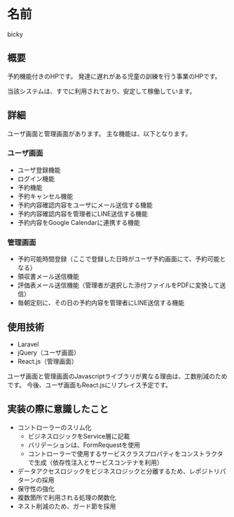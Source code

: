 名前
====
bicky

## 概要
予約機能付きのHPです。
発達に遅れがある児童の訓練を行う事業のHPです。

当該システムは、すでに利用されており、安定して稼働しています。

## 詳細
ユーザ画面と管理画面があります。
主な機能は、以下となります。

### ユーザ画面 
- ユーザ登録機能
- ログイン機能
- 予約機能
- 予約キャンセル機能
- 予約内容確認内容をユーザにメール送信する機能
- 予約内容確認内容を管理者にLINE送信する機能
- 予約内容をGoogle Calendarに連携する機能

### 管理画面
- 予約可能時間登録（ここで登録した日時がユーザ予約画面にて、予約可能となる）
- 領収書メール送信機能
- 評価表メール送信機能（管理者が選択した添付ファイルをPDFに変換して送信）
- 毎朝定刻に、その日の予約内容を管理者にLINE送信する機能

## 使用技術
- Laravel
- jQuery（ユーザ画面）
- React.js（管理画面）

ユーザ画面と管理画面のJavascriptライブラリが異なる理由は、工数削減のためです。
今後、ユーザ画面もReact.jsにリプレイス予定です。

## 実装の際に意識したこと
- コントローラーのスリム化
  - ビジネスロジックをService層に記載
  - バリデーションは、FormRequestを使用
  - コントローラーで使用するサービスクラスプロパティをコンストラクタで生成（依存性注入とサービスコンテナを利用）
- データアクセスロジックをビジネスロジックと分離するため、レポジトリパターンの採用
- 保守性の強化
 - 複数箇所で利用される処理の関数化
 - ネスト削減のため、ガード節を採用
